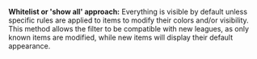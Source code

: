 **Whitelist or 'show all' approach:** Everything is visible by default unless specific rules are applied to items to modify their colors and/or visibility. This method allows the filter to be compatible with new leagues, as only known items are modified, while new items will display their default appearance.
